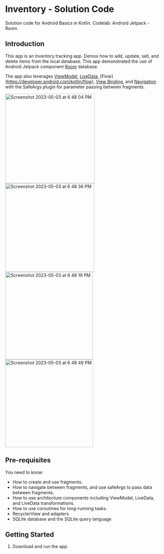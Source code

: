 Inventory - Solution Code
==================================

Solution code for Android Basics in Kotlin.
Codelab: Android Jetpack - Room.

Introduction
------------

This app is an Inventory tracking app. Demos how to add, update, sell, and delete items from the local database. 
This app demonstrated
the use of Android Jetpack component [Room](https://developer.android.com/training/data-storage/room) database.  

The app also leverages [ViewModel](https://developer.android.com/topic/libraries/architecture/viewmodel),
[LiveData](https://developer.android.com/topic/libraries/architecture/livedata),
[Flow] (https://developer.android.com/kotlin/flow),
[View Binding](https://developer.android.com/topic/libraries/view-binding),
and [Navigation](https://developer.android.com/topic/libraries/architecture/navigation/)
with the SafeArgs plugin for parameter passing between fragments.

<img width="287" alt="Screenshot 2023-05-03 at 6 48 04 PM" src="https://user-images.githubusercontent.com/18753613/235895964-0a67b061-2052-48e8-b2f8-6226c2a0f025.png"> <img width="285" alt="Screenshot 2023-05-03 at 6 48 36 PM" src="https://user-images.githubusercontent.com/18753613/235895977-9615b86f-9bfc-446f-b87a-9d4451f1701c.png"><img width="281" alt="Screenshot 2023-05-03 at 6 48 19 PM" src="https://user-images.githubusercontent.com/18753613/235895990-52ec01a2-0204-4842-b2ed-29c9c719c16c.png"><img width="282" alt="Screenshot 2023-05-03 at 6 48 49 PM" src="https://user-images.githubusercontent.com/18753613/235895998-e782e9f1-27ef-453e-9930-50d893a615ca.png">


Pre-requisites
--------------

You need to know:
- How to create and use fragments.
- How to navigate between fragments, and use safeArgs to pass data between fragments.
- How to use architecture components including ViewModel, LiveData, and LiveData transformations.
- How to use coroutines for long-running tasks.
- RecyclerView and adapters
- SQLite database and the SQLite query language


Getting Started
---------------

1. Download and run the app.
